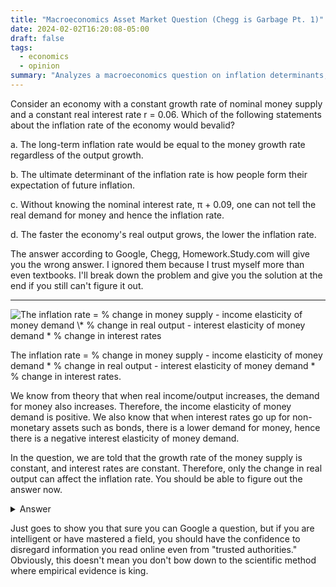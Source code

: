 ```yaml
---
title: "Macroeconomics Asset Market Question (Chegg is Garbage Pt. 1)"
date: 2024-02-02T16:20:08-05:00
draft: false
tags:
  - economics
  - opinion
summary: "Analyzes a macroeconomics question on inflation determinants, arguing online sources like Chegg are incorrect and explaining how real output growth impacts inflation with constant money supply and interest rates."
---
```


Consider an economy with a constant growth rate of nominal money supply and a constant real interest rate r​ = 0.06. Which of the following statements about the inflation rate of the economy would be​ valid?

a. The​ long-term inflation rate would be equal to the money growth rate regardless of the output growth.

b. The ultimate determinant of the inflation rate is how people form their expectation of future inflation.

c. Without knowing the nominal interest​ rate, π ​+ 0.09​, one can not tell the real demand for money and hence the inflation rate.

d. The faster the​ economy's real output​ grows, the lower the inflation rate.

The answer according to Google, Chegg, Homework.Study.com will give you the wrong answer. I ignored them because I trust myself more than even textbooks. I'll break down the problem and give you the solution at the end if you still can't figure it out.

----------

<img class=equation-tall src="https://latex.codecogs.com/svg.image?\pi = \frac{\Delta P}{P} = \frac{\Delta M}{M}-\eta_Y\frac{\Delta Y}{Y}-\eta_i\frac{\Delta i}{i}" alt="The inflation rate = % change in money supply - income elasticity of money demand \* % change in real output - interest elasticity of money demand * % change in interest rates">

The inflation rate = % change in money supply - income elasticity of money demand \* % change in real output - interest elasticity of money demand * % change in interest rates.

We know from theory that when real income/output increases, the demand for money also increases. Therefore, the income elasticity of money demand is positive. We also know that when interest rates go up for non-monetary assets such as bonds, there is a lower demand for money, hence there is a negative interest elasticity of money demand.

In the question, we are told that the growth rate of the money supply is constant, and interest rates are constant. Therefore, only the change in real output can affect the inflation rate. You should be able to figure out the answer now.

<details><summary>Answer</summary>

The faster the​ economy's real output​ grows, the less effect money supply growth has on the change in price levels; lower inflation rate.

Note that since the money supply is growing every year, the economy has to also grow every year to keep the inflation rate lower than without any output growth.

</details>

Just goes to show you that sure you can Google a question, but if you are intelligent or have mastered a field, you should have the confidence to disregard information you read online even from "trusted authorities." Obviously, this doesn't mean you don't bow down to the scientific method where empirical evidence is king.
